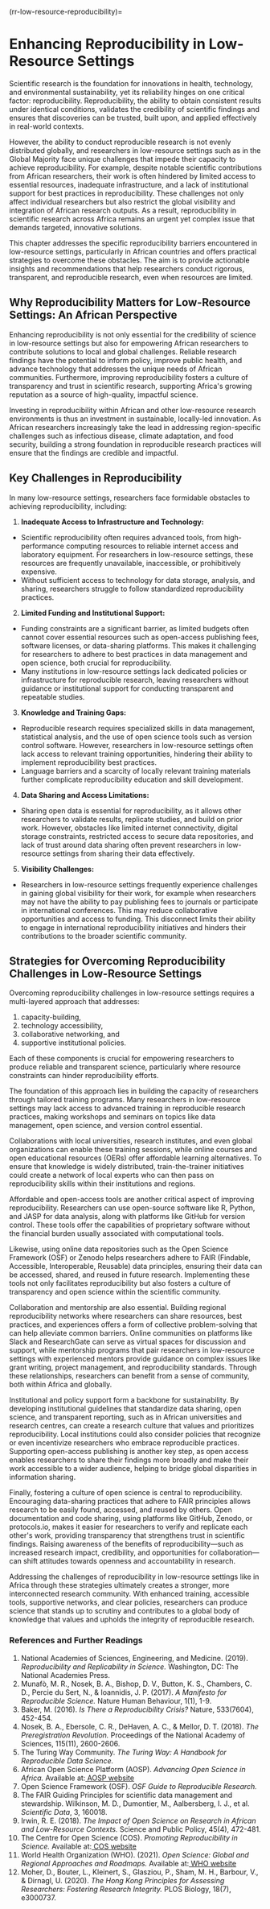 (rr-low-resource-reproducibility)=
# Enhancing Reproducibility in Low-Resource Settings

Scientific research is the foundation for innovations in health, technology, and environmental sustainability, yet its reliability hinges on one critical factor: reproducibility.
Reproducibility, the ability to obtain consistent results under identical conditions, validates the credibility of scientific findings and ensures that discoveries can be trusted, built upon, and applied effectively in real-world contexts. 

However, the ability to conduct reproducible research is not evenly distributed globally, and researchers in low-resource settings such as in the Global Majority face unique challenges that impede their capacity to achieve reproducibility.
For example, despite notable scientific contributions from African researchers, their work is often hindered by limited access to essential resources, inadequate infrastructure, and a lack of institutional support for best practices in reproducibility.
These challenges not only affect individual researchers but also restrict the global visibility and integration of African research outputs.
As a result, reproducibility in scientific research across Africa remains an urgent yet complex issue that demands targeted, innovative solutions.

This chapter addresses the specific reproducibility barriers encountered in low-resource settings, particularly in African countries and offers practical strategies to overcome these obstacles. 
The aim is to provide actionable insights and recommendations that help researchers conduct rigorous, transparent, and reproducible research, even when resources are limited.

## Why Reproducibility Matters for Low-Resource Settings: An African Perspective

Enhancing reproducibility is not only essential for the credibility of science in low-resource settings but also for empowering African researchers to contribute solutions to local and global challenges.
Reliable research findings have the potential to inform policy, improve public health, and advance technology that addresses the unique needs of African communities.
Furthermore, improving reproducibility fosters a culture of transparency and trust in scientific research, supporting Africa's growing reputation as a source of high-quality, impactful science.

Investing in reproducibility within African and other low-resource research environments is thus an investment in sustainable, locally-led innovation.
As African researchers increasingly take the lead in addressing region-specific challenges such as infectious disease, climate adaptation, and food security, building a strong foundation in reproducible research practices will ensure that the findings are credible and impactful.


## Key Challenges in Reproducibility

In many low-resource settings, researchers face formidable obstacles to achieving reproducibility, including:

1. **Inadequate Access to Infrastructure and Technology:**
* Scientific reproducibility often requires advanced tools, from high-performance computing resources to reliable internet access and laboratory equipment.
For researchers in low-resource settings, these resources are frequently unavailable, inaccessible, or prohibitively expensive.
* Without sufficient access to technology for data storage, analysis, and sharing, researchers struggle to follow standardized reproducibility practices.
2. **Limited Funding and Institutional Support:**
* Funding constraints are a significant barrier, as limited budgets often cannot cover essential resources such as open-access publishing fees, software licenses, or data-sharing platforms. 
This makes it challenging for researchers to adhere to best practices in data management and open science, both crucial for reproducibility.
* Many institutions in low-resource settings lack dedicated policies or infrastructure for reproducible research, leaving researchers without guidance or institutional support for conducting transparent and repeatable studies.
3. **Knowledge and Training Gaps:**
* Reproducible research requires specialized skills in data management, statistical analysis, and the use of open science tools such as version control software. 
However, researchers in low-resource settings often lack access to relevant training opportunities, hindering their ability to implement reproducibility best practices.
* Language barriers and a scarcity of locally relevant training materials further complicate reproducibility education and skill development.
4. **Data Sharing and Access Limitations:**
* Sharing open data is essential for reproducibility, as it allows other researchers to validate results, replicate studies, and build on prior work. 
However, obstacles like limited internet connectivity, digital storage constraints, restricted access to secure data repositories, and lack of trust around data sharing often prevent researchers in low-resource settings from sharing their data effectively.
5. **Visibility Challenges:**
* Researchers in low-resource settings frequently experience challenges in gaining global visibility for their work, for example when researchers may not have the ability to pay publishing fees to journals or participate in international conferences. 
This may reduce collaborative opportunities and access to funding. This disconnect limits their ability to engage in international reproducibility initiatives and hinders their contributions to the broader scientific community.


## Strategies for Overcoming Reproducibility Challenges in Low-Resource Settings

Overcoming reproducibility challenges in low-resource settings requires a multi-layered approach that addresses:

1. capacity-building,
2. technology accessibility,
3. collaborative networking, and
4. supportive institutional policies.

Each of these components is crucial for empowering researchers to produce reliable and transparent science, particularly where resource constraints can hinder reproducibility efforts.

The foundation of this approach lies in building the capacity of researchers through tailored training programs.
Many researchers in low-resource settings may lack access to advanced training in reproducible research practices, making workshops and seminars on topics like data management, open science, and version control essential.

Collaborations with local universities, research institutes, and even global organizations can enable these training sessions, while online courses and open educational resources (OERs) offer affordable learning alternatives.
To ensure that knowledge is widely distributed, train-the-trainer initiatives could create a network of local experts who can then pass on reproducibility skills within their institutions and regions.

Affordable and open-access tools are another critical aspect of improving reproducibility. Researchers can use open-source software like R, Python, and JASP for data analysis, along with platforms like GitHub for version control. 
These tools offer the capabilities of proprietary software without the financial burden usually associated with computational tools.

Likewise, using online data repositories such as the Open Science Framework (OSF) or Zenodo helps researchers adhere to FAIR (Findable, Accessible, Interoperable, Reusable) data principles, ensuring their data can be accessed, shared, and reused in future research. 
Implementing these tools not only facilitates reproducibility but also fosters a culture of transparency and open science within the scientific community.

Collaboration and mentorship are also essential. 
Building regional reproducibility networks where researchers can share resources, best practices, and experiences offers a form of collective problem-solving that can help alleviate common barriers.
Online communities on platforms like Slack and ResearchGate can serve as virtual spaces for discussion and support, while mentorship programs that pair researchers in low-resource settings with experienced mentors provide guidance on complex issues like grant writing, project management, and reproducibility standards. 
Through these relationships, researchers can benefit from a sense of community, both within Africa and globally.

Institutional and policy support form a backbone for sustainability. 
By developing institutional guidelines that standardize data sharing, open science, and transparent reporting, such as in African universities and research centres, can create a research culture that values and prioritizes reproducibility.
Local institutions could also consider policies that recognize or even incentivize researchers who embrace reproducible practices.
Supporting open-access publishing is another key step, as open access enables researchers to share their findings more broadly and make their work accessible to a wider audience, helping to bridge global disparities in information sharing.

Finally, fostering a culture of open science is central to reproducibility.
Encouraging data-sharing practices that adhere to FAIR principles allows research to be easily found, accessed, and reused by others.
Open documentation and code sharing, using platforms like GitHub, Zenodo, or protocols.io, makes it easier for researchers to verify and replicate each other's work, providing transparency that strengthens trust in scientific findings.
Raising awareness of the benefits of reproducibility—such as increased research impact, credibility, and opportunities for collaboration—can shift attitudes towards openness and accountability in research.

Addressing the challenges of reproducibility in low-resource settings like in Africa through these strategies ultimately creates a stronger, more interconnected research community. 
With enhanced training, accessible tools, supportive networks, and clear policies, researchers can produce science that stands up to scrutiny and contributes to a global body of knowledge that values and upholds the integrity of reproducible research.

### References and Further Readings

1. National Academies of Sciences, Engineering, and Medicine. (2019). *Reproducibility and Replicability in Science.* Washington, DC: The National Academies Press.
2. Munafò, M. R., Nosek, B. A., Bishop, D. V., Button, K. S., Chambers, C. D., Percie du Sert, N., & Ioannidis, J. P. (2017). *A Manifesto for Reproducible Science.* Nature Human Behaviour, 1(1), 1-9.
3. Baker, M. (2016). *Is There a Reproducibility Crisis?* Nature, 533(7604), 452-454.
4. Nosek, B. A., Ebersole, C. R., DeHaven, A. C., & Mellor, D. T. (2018). *The Preregistration Revolution.* Proceedings of the National Academy of Sciences, 115(11), 2600-2606.
5. The Turing Way Community. *The Turing Way: A Handbook for Reproducible Data Science.*
6. African Open Science Platform (AOSP). *Advancing Open Science in Africa.* Available at:[ AOSP website](https://africanopenscience.org.za)
7. Open Science Framework (OSF). *OSF Guide to Reproducible Research.*
8. The FAIR Guiding Principles for scientific data management and stewardship. Wilkinson, M. D., Dumontier, M., Aalbersberg, I. J., et al. *Scientific Data*, 3, 160018.
9. Irwin, R. E. (2018). *The Impact of Open Science on Research in African and Low-Resource Contexts.* Science and Public Policy, 45(4), 472-481.
10. The Centre for Open Science (COS). *Promoting Reproducibility in Science.* Available at:[ COS website](https://www.cos.io/)
11. World Health Organization (WHO). (2021). *Open Science: Global and Regional Approaches and Roadmaps.* Available at:[ WHO website](https://www.who.int/)
12. Moher, D., Bouter, L., Kleinert, S., Glasziou, P., Sham, M. H., Barbour, V., & Dirnagl, U. (2020). *The Hong Kong Principles for Assessing Researchers: Fostering Research Integrity.* PLOS Biology, 18(7), e3000737.

